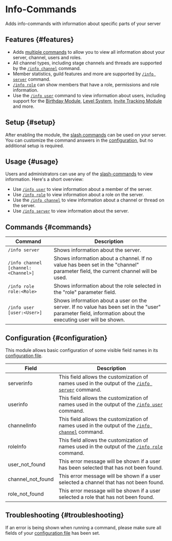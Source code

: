 # Info-Commands

Adds info-commands with information about specific parts of your server

<ModuleOverview moduleName="info-commands" />

## Features {#features}

* Adds [multiple commands](#commands) to allow you to view all information about your server, channel, users and roles.
* All channel types, including stage channels and threads are supported by the [`/info channel`](#commands) command.
* Member statistics, guild features and more are supported by [`/info server`](#commands) command.
* [`/info role`](#commands) can show members that have a role, permissions and role information.
* Use the [`/info user`](#commands) command to view information about users, including support for
  the [Birthday Module](./../community/birthday), [Level System](../community/levels), [Invite Tracking Module](./../moderation/invite-tracking)
  and more.

## Setup {#setup}

After enabling the module, the [slash commands](#commands) can be used on your server. You can customize the command
answers in the [configuration](#configuration), but no additional setup is required.

## Usage {#usage}

Users and administrators can use any of the [slash-commands](#commands) to view information. Here's a short overview:

* Use [`/info user`](#commands) to view information about a member of the server.
* Use [`/info role`](#commands) to view information about a role on the server.
* Use the [`/info channel`](#commands) to view information about a channel or thread on the server.
* Use [`/info server`](#commands) to view information about the server.

## Commands {#commands}

<SlashCommandExplanation />

| Command                             | Description                                                                                                                                               |                                                                                                                                                               
|-------------------------------------|-----------------------------------------------------------------------------------------------------------------------------------------------------------|
| `/info server`                      | Shows information about the server.                                                                                                                       |
| `/info channel [channel:<Channel>]` | Shows information about a channel. If no value has been set in the "channel" parameter field, the current channel will be used.                           |
| `/info role role:<Role>`            | Shows information about the role selected in the "role" parameter field.                                                                                  |
| `/info user [user:<User>]`          | Shows information about a user on the server. If no value has been set in the "user" parameter field, information about the executing user will be shown. |

## Configuration {#configuration}

This module allows basic configuration of some visible field names in
its [configuration file](https://scnx.app/glink?page=bot/configuration?file=info-commands|strings).

| Field             | Description                                                                                                  |                                                                                                                                                
|-------------------|--------------------------------------------------------------------------------------------------------------|
| serverinfo        | This field allows the customization of names used in the output of the [`/info server`](#commands) command.  |
| userinfo          | This field allows the customization of names used in the output of the [`/info user`](#commands) command.    |
| channelInfo       | This field allows the customization of names used in the output of the [`/info channel`](#commands) command. |
| roleInfo          | This field allows the customization of names used in the output of the [`/info role`](#commands) command.    |
| user_not_found    | This error message will be shown if a user has been selected that has not been found.                        |
| channel_not_found | This error message will be shown if a user selected a channel that has not been found.                       |
| role_not_found    | This error message will be shown if a user selected a role that has not been found.                          |

## Troubleshooting {#troubleshooting}

If an error is being shown when running a command, please make sure all fields of
your [configuration file](#configuration) has been set.